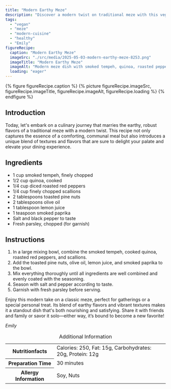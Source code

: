 ```yaml
---
title: "Modern Earthy Meze"
description: "Discover a modern twist on traditional meze with this vegan recipe that combines smoked tempeh, quinoa, and roasted peppers for a delicious, earthy dish."
tags:
  - "vegan"
  - "meze"
  - "modern-cuisine"
  - "healthy"
  - "Emily"
figureRecipe: 
  caption: "Modern Earthy Meze"
  imageSrc: "./src/media/2025-05-03-modern-earthy-meze-8253.png"
  imageTitle: "Modern Earthy Meze"
  imageAlt: "Modern meze dish with smoked tempeh, quinoa, roasted peppers, scallions, pine nuts, and parsley on a clean table, vibrant and inviting."
  loading: "eager"
---
```


{% figure figureRecipe.caption %}
{% picture figureRecipe.imageSrc, figureRecipe.imageTitle, figureRecipe.imageAlt, figureRecipe.loading %}
{% endfigure %}

## Introduction

Today, let's embark on a culinary journey that marries the earthy, robust flavors of a traditional meze with a modern twist. This recipe not only captures the essence of a comforting, communal meal but also introduces a unique blend of textures and flavors that are sure to delight your palate and elevate your dining experience.

## Ingredients

- 1 cup smoked tempeh, finely chopped
- 1/2 cup quinoa, cooked
- 1/4 cup diced roasted red peppers
- 1/4 cup finely chopped scallions
- 2 tablespoons toasted pine nuts
- 2 tablespoons olive oil
- 1 tablespoon lemon juice
- 1 teaspoon smoked paprika
- Salt and black pepper to taste
- Fresh parsley, chopped (for garnish)

## Instructions

1. In a large mixing bowl, combine the smoked tempeh, cooked quinoa, roasted red peppers, and scallions.
2. Add the toasted pine nuts, olive oil, lemon juice, and smoked paprika to the bowl.
3. Mix everything thoroughly until all ingredients are well combined and evenly coated with the seasoning.
4. Season with salt and pepper according to taste.
5. Garnish with fresh parsley before serving.

Enjoy this modern take on a classic meze, perfect for gatherings or a special personal treat. Its blend of earthy flavors and vibrant textures makes it a standout dish that's both nourishing and satisfying. Share it with friends and family or savor it solo—either way, it’s bound to become a new favorite!

*Emily*

<table><caption class='sr-only'>Additional Information</caption><tr><th>Nutritionfacts</th><td>Calories: 250, Fat: 15g, Carbohydrates: 20g, Protein: 12g&nbsp;</td></tr><tr><th>Preparation Time</th><td>30 minutes&nbsp;</td></tr><tr><th>Allergy Information</th><td>Soy, Nuts&nbsp;</td></tr></table>

